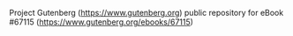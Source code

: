 Project Gutenberg (https://www.gutenberg.org) public repository for
eBook #67115 (https://www.gutenberg.org/ebooks/67115)
